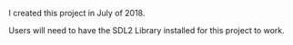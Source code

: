 I created this project in July of 2018. 

Users will need to have the SDL2 Library installed for this project to work.
